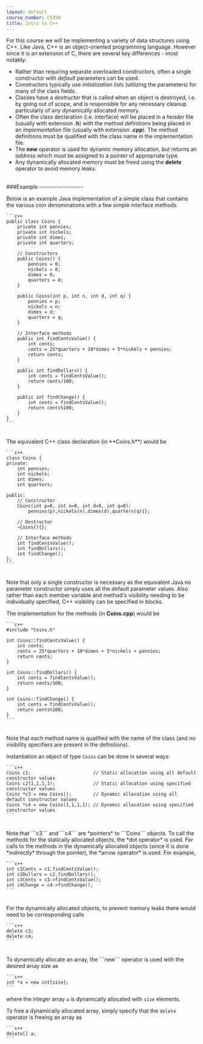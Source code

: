 ```yaml
---
layout: default
course_number: CS350
title: Intro to C++
---
```


For this course we will be implementing a variety of data structures using C++. Like Java, C++ is an object-oriented programming language. However since it is an extension of C, there are several key differences - most notably:

  - Rather than requiring separate overloaded constructors, often a single constructor with *default* parameters can be used.
  - Constructors typically use *initialization lists* (utilizing the parameters) for many of the class fields.
  - Classes have a *destructor* that is called when an object is destroyed, i.e. by going out of scope, and is responsible for any necessary cleanup particularly of any dynamically allocated memory.
  - Often the class declaration (i.e. interface) will be placed in a *header* file (usually with extension **.h**) with the method definitions being placed in an *implementation* file (usually with extension **.cpp**). The method definitions must be qualified with the class name in the implementation file.
  - The **new** operator is used for dynamic memory allocation, but returns an *address* which must be assigned to a *pointer* of appropriate type.
  - Any dynamically allocated memory must be freed using the **delete** operator to avoid memory leaks.



<br>
###Example
------------------

Below is an example Java implementation of a simple class that contains the various coin denominations with a few simple interface methods


    ```c++
    public class Coins {
        private int pennies;
        private int nickels;
        private int dimes;
        private int quarters;
    
        // Constructors
        public Coins() {
            pennies = 0;
            nickels = 0;
            dimes = 0;
            quarters = 0;
        }
    
        public Coins(int p, int n, int d, int q) {
            pennies = p;
            nickels = n;
            dimes = d;
            quarters = q;
        }
    
        // Interface methods
        public int findCentsValue() {
            int cents;    
            cents = 25*quarters + 10*dimes + 5*nickels + pennies;    
            return cents;
        }
        
        public int findDollars() {
            int cents = findCentsValue();
            return cents/100;
        }
        
        public int findChange() {
            int cents = findCentsValue();
            return cents%100;
        }
    }
    ```


<br>    
The equivalent C++ class declaration (in **Coins.h**) would be

    ```c++
    class Coins {
    private:
        int pennies;
        int nickels;
        int dimes;
        int quarters;
        
    public:
        // Constructor
        Coins(int p=0, int n=0, int d=0, int q=0):
            pennies(p),nickels(n),dimes(d),quarters(q){};
        
        // Destructor
        ~Coins(){};
        
        // Interface methods
        int findCentsValue();
        int findDollars();
        int findChange();
    };
    ```
    
<br>
Note that only a single constructor is necessary as the equivalent Java no parameter constructor simply uses all the default parameter values. Also rather than each member variable and method's visibility needing to be individually specified, C++ visibility can be specified in blocks.

The implementation for the methods (in **Coins.cpp**) would be

    ```c++
    #include "Coins.h"
    
    int Coins::findCentsValue() {
        int cents;
        cents = 25*quarters + 10*dimes + 5*nickels + pennies;
        return cents;
    }
    
    int Coins::findDollars() {
        int cents = findCentsValue();
        return cents/100;
    }
    
    int Coins::findChange() {
        int cents = findCentsValue();
        return cents%100;
    }
    ```
    
<br>    
Note that each method name is qualified with the name of the class (and no visibility specifiers are present in the definitions).

Instantiation an object of type ```Coins``` can be done in several ways:

    ```c++
    Coins c1;                       // Static allocation using all default constructor values
    Coins c2(1,1,1,1);              // Static allocation using specified constructor values
    Coins *c3 = new Coins();        // Dynamic allocation using all default constructor values
    Coins *c4 = new Coins(1,1,1,1); // Dynamic allocation using specified constructor values
    ```

<br>
Note that ```c3``` and ```c4``` are *pointers* to ```Coins``` objects. To call the methods for the statically allocated objects, the *dot operator* is used. For calls to the methods in the dynamically allocated objects (since it is done *indirectly* through the pointer), the *arrow operator* is used. For example,

    ```c++
    int c1Cents = c1.findCentsValue();
    int c2Dollars = c2.findDollars();
    int c3Cents = c3->findCentsValue();
    int c4Change = c4->findChange();
    ```

<br>
For the dynamically allocated objects, to prevent memory leaks there would need to be corresponding calls

    ```c++
    delete c3;
    delete c4;
    ```
    
<br>
To dynamically allocate an array, the ```new``` operator is used with the desired array size as

    ```c++
    int *a = new int[size];
    ```
    
where the integer array ```a``` is dynamically allocated with ```size``` elements.

To free a dynamically allocated array, simply specify that the ```delete``` operator is freeing an array as

    ```c++
    delete[] a;
    ```




















